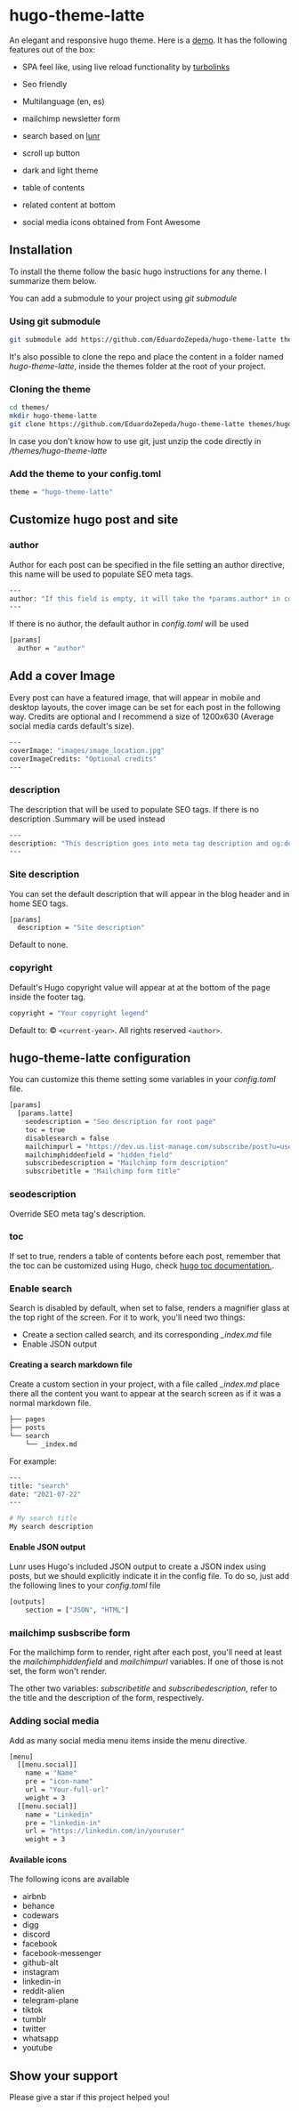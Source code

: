 # hugo-theme-latte

An elegant and responsive hugo theme. Here is a [demo](https://coffeebytes.dev). It has the following features out of the box:

- SPA feel like, using live reload functionality by [turbolinks](https://github.com/turbolinks/turbolinks)

- Seo friendly

- Multilanguage (en, es)

- mailchimp newsletter form

- search based on [lunr](https://lunrjs.com/)

- scroll up button

- dark and light theme

- table of contents

- related content at bottom

- social media icons obtained from Font Awesome



## Installation

To install the theme follow the basic hugo instructions for any theme. I summarize them below.

You can add a submodule to your project using *git submodule* 

### Using git submodule

```bash
git submodule add https://github.com/EduardoZepeda/hugo-theme-latte themes/hugo-theme-latte
```

It's also possible to clone the repo and place the content in a folder named *hugo-theme-latte*, inside the themes folder at the root of your project. 

### Cloning the theme

```bash
cd themes/
mkdir hugo-theme-latte
git clone https://github.com/EduardoZepeda/hugo-theme-latte themes/hugo-theme-latte
```

In case you don't know how to use git, just unzip the code directly in *<your-project>/themes/hugo-theme-latte*

### Add the theme to your config.toml

```bash
theme = "hugo-theme-latte"
```

## Customize hugo post and site

### author

Author for each post can be specified in the file setting an author directive, this name will be used to populate SEO meta tags.

```bash
---
author: "If this field is empty, it will take the *params.author* in config.toml"
---
```

If there is no author, the default author in *config.toml* will be used

```bash
[params]
  author = "author"
```
## Add a cover Image

Every post can have a featured image, that will appear in mobile and desktop layouts, the cover image can be set for each post in the following way. Credits are optional and I recommend a size of 1200x630 (Average social media cards default's size).

```bash
---
coverImage: "images/image_location.jpg"
coverImageCredits: "Optional credits"
---
```

### description

The description that will be used to populate SEO tags. If there is no description .Summary will be used instead

```bash
---
description: "This description goes into meta tag description and og:description tag" 
---
```

### Site description

You can set the default description that will appear in the blog header and in home SEO tags.

```bash
[params]
  description = "Site description"
```

Default to none.

### copyright

Default's Hugo copyright value will appear at at the bottom of the page inside the footer tag.

```bash
copyright = "Your copyright legend"
```

Default to: © `<current-year>`. All rights reserved `<author>`.

## hugo-theme-latte configuration

You can customize this theme setting some variables in your *config.toml* file.

```bash
[params]
  [params.latte]
    seodescription = "Seo description for root page"
    toc = true
    disablesearch = false
    mailchimpurl = "https://dev.us.list-manage.com/subscribe/post?u=user&amp;id=id"
    mailchimphiddenfield = "hidden_field"
    subscribedescription = "Mailchimp form description"
    subscribetitle = "Mailchimp form title"
```

### seodescription

Override SEO meta tag's description.

### toc

If set to true, renders a table of contents before each post, remember that the toc can be customized using Hugo, check [hugo toc documentation.](https://gohugo.io/content-management/toc/).

### Enable search

Search is disabled by default, when set to false, renders a magnifier glass at the top right of the screen. For it to work, you'll need two things: 

* Create a section called search, and its corresponding *_index.md* file
* Enable JSON output

#### Creating a search markdown file

Create a custom section in your project, with a file called *_index.md* place there all the content you want to appear at the search screen as if it was a normal markdown file.

```bash
├── pages
├── posts
└── search
    └── _index.md
```

For example:  

```bash
---
title: "search"
date: "2021-07-22"
---

# My search title
My search description
```

#### Enable JSON output

Lunr uses Hugo's included JSON output to create a JSON index using posts, but we should explicitly indicate it in the config file. To do so, just  add the following lines to your *config.toml* file

```bash
[outputs]
    section = ["JSON", "HTML"]
```

### mailchimp susbscribe form

For the mailchimp form to render, right after each post, you'll need at least the *mailchimphiddenfield* and *mailchimpurl* variables. If one of those is not set, the form won't render. 

The other two variables: *subscribetitle* and *subscribedescription*, refer to the title and the description of the form, respectively.

### Adding social media

Add as many social media menu items inside the menu directive.

```bash
[menu]
  [[menu.social]]
    name = "Name"
    pre = "icon-name"
    url = "Your-full-url"
    weight = 3
  [[menu.social]]
    name = "Linkedin"
    pre = "linkedin-in"
    url = "https://linkedin.com/in/youruser"
    weight = 3
```

#### Available icons

The following icons are available

- airbnb
- behance
- codewars
- digg
- discord
- facebook
- facebook-messenger
- github-alt
- instagram
- linkedin-in
- reddit-alien
- telegram-plane
- tiktok
- tumblr
- twitter
- whatsapp
- youtube

## Show your support

Please give a star if this project helped you!
